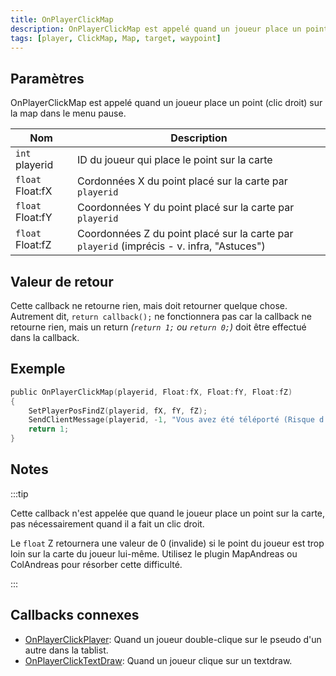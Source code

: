 ```yaml
---
title: OnPlayerClickMap
description: OnPlayerClickMap est appelé quand un joueur place un point (clic droit) sur la map dans le menu pause.
tags: [player, ClickMap, Map, target, waypoint]
---
```


<VersionWarn name='callback' version='SA-MP 0.3d' />

## Paramètres

OnPlayerClickMap est appelé quand un joueur place un point (clic droit) sur la map dans le menu pause.

| Nom              | Description                                                                               |
| ---------------- | ----------------------------------------------------------------------------------------- |
| `int`   playerid | ID du joueur qui place le point sur la carte                                              |
| `float` Float:fX | Cordonnées X du point placé sur la carte par `playerid`                                   |
| `float` Float:fY | Coordonnées Y du point placé sur la carte par `playerid`                                  |
| `float` Float:fZ | Coordonnées Z du point placé sur la carte par `playerid` (imprécis - v. infra, "Astuces") |

## Valeur de retour

Cette callback ne retourne rien, mais doit retourner quelque chose. Autrement dit, `return callback();` ne fonctionnera pas car la callback ne retourne rien, mais un return _(`return 1;` ou `return 0;`)_ doit être effectué dans la callback.

## Exemple

```c
public OnPlayerClickMap(playerid, Float:fX, Float:fY, Float:fZ)
{
    SetPlayerPosFindZ(playerid, fX, fY, fZ);
    SendClientMessage(playerid, -1, "Vous avez été téléporté (Risque d'imprécision).");
    return 1;
}
```

## Notes

:::tip

Cette callback n'est appelée que quand le joueur place un point sur la carte, pas nécessairement quand il a fait un clic droit.

Le `float` Z retournera une valeur de 0 (invalide) si le point du joueur est trop loin sur la carte du joueur lui-même. Utilisez le plugin MapAndreas ou ColAndreas pour résorber cette difficulté.

:::

## Callbacks connexes

- [OnPlayerClickPlayer](OnPlayerClickPlayer): Quand un joueur double-clique sur le pseudo d'un autre dans la tablist.
- [OnPlayerClickTextDraw](OnPlayerClickTextDraw): Quand un joueur clique sur un textdraw.
